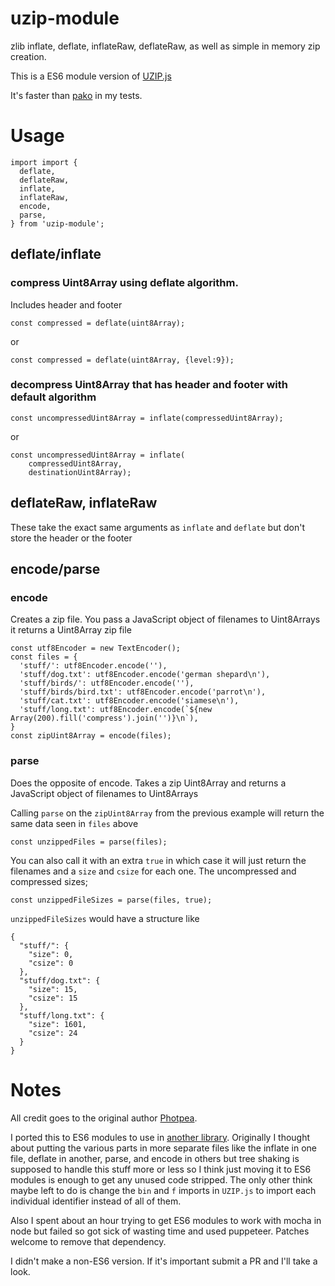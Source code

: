 
# uzip-module

zlib inflate, deflate, inflateRaw, deflateRaw, as well
as simple in memory zip creation.

This is a ES6 module version of [UZIP.js](https://github.com/photopea/UZIP.js)

It's faster than [pako](https://github.com/nodeca/pako) in my tests.

# Usage

```
import import {
  deflate,
  deflateRaw,
  inflate,
  inflateRaw,
  encode,
  parse,
} from 'uzip-module';
```

## deflate/inflate

### compress Uint8Array using deflate algorithm. 

Includes header and footer

```
const compressed = deflate(uint8Array);
```

or

```
const compressed = deflate(uint8Array, {level:9});
```

### decompress Uint8Array that has header and footer with default algorithm

```
const uncompressedUint8Array = inflate(compressedUint8Array);
```

or

```
const uncompressedUint8Array = inflate(
    compressedUint8Array,
    destinationUint8Array);
```

## deflateRaw, inflateRaw

These take the exact same arguments as `inflate` and `deflate`
but don't store the header or the footer

## encode/parse

### encode

Creates a zip file. You pass a JavaScript object of filenames
to Uint8Arrays it returns a Uint8Array zip file

```
const utf8Encoder = new TextEncoder();
const files = {
  'stuff/': utf8Encoder.encode(''),
  'stuff/dog.txt': utf8Encoder.encode('german shepard\n'),
  'stuff/birds/': utf8Encoder.encode(''),
  'stuff/birds/bird.txt': utf8Encoder.encode('parrot\n'),
  'stuff/cat.txt': utf8Encoder.encode('siamese\n'),
  'stuff/long.txt': utf8Encoder.encode(`${new Array(200).fill('compress').join('')}\n`),
}
const zipUint8Array = encode(files);
```

### parse

Does the opposite of encode. Takes a zip Uint8Array
and returns a JavaScript object of filenames to Uint8Arrays

Calling `parse` on the `zipUint8Array` from the previous
example will return the same data seen in `files` above

```
const unzippedFiles = parse(files);
```

You can also call it with an extra `true` in which case it will
just return the filenames and a `size` and `csize` for each one.
The uncompressed and compressed sizes;

```
const unzippedFileSizes = parse(files, true);
```

`unzippedFileSizes` would have a structure like

```
{
  "stuff/": {
    "size": 0,
    "csize": 0
  },
  "stuff/dog.txt": {
    "size": 15,
    "csize": 15
  },
  "stuff/long.txt": {
    "size": 1601,
    "csize": 24
  }
}
```

# Notes

All credit goes to the original author [Photpea](https://github.com/photopea/UZIP.js).

I ported this to ES6 modules to use in [another library](https://github.com/greggman/unzipit.js).
Originally I thought about putting the various parts in more separate files
like the inflate in one file, deflate in another, parse, and encode in others
but tree shaking is supposed to handle this stuff more or less
so I think just moving it to ES6 modules is enough to get any
unused code stripped. The only other think maybe left to do
is change the `bin` and `f` imports in `UZIP.js` to import each
individual identifier instead of all of them.

Also I spent about an hour trying to get ES6 modules to work with mocha in node
but failed so got sick of wasting time and used puppeteer. Patches welcome
to remove that dependency.

I didn't make a non-ES6 version. If it's important submit a PR and I'll
take a look. 
